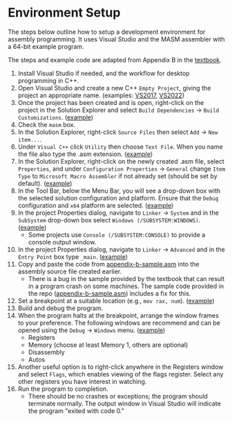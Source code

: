 # Environment Setup

The steps below outline how to setup a development environment for assembly programming. It uses Visual Studio and the MASM assembler with a 64-bit example program.

The steps and example code are adapted from Appendix B in the [textbook](https://www.prospectpressvt.com/textbooks/hall-assembly-programming-2-0).

1. Install Visual Studio if needed, and the workflow for desktop programming in C++.
1. Open Visual Studio and create a new C++ `Empty Project`, giving the project an appropriate name. (examples: [VS2017](screenshots/new-project-vs17.png), [VS2022](screenshots/new-project-vs22.png))
1. Once the project has been created and is open, right-click on the project in the Solution Explorer and select `Build Dependencies` → `Build Customizations`. ([example](screenshots/build-customizations.png))
1. Check the `masm` box.
1. In the Solution Explorer, right-click `Source Files` then select `Add` → `New item...`.
1. Under `Visual C++` click `Utility` then choose `Text File`. When you name the file also type the .asm extension. ([example](screenshots/create-asm-file.png))
1. In the Solution Explorer, right-click on the newly created .asm file, select `Properties`, and under `Configuration Properties` → `General` change `Item Type` to `Microsoft Macro Assembler` if not already set (should be set by default). ([example](screenshots/item-type.png))
1. In the Tool Bar, below the Menu Bar, you will see a drop-down box with the selected solution configuration and platform. Ensure that the `Debug` configuration and `x64` platform are selected. ([example](screenshots/selected-configuration-and-platform.png))
1. In the project Properties dialog, navigate to `Linker` → `System` and in the `SubSystem` drop-down box select `Windows (/SUBSYSTEM:WINDOWS)`. ([example](screenshots/subsystem-selection.png))
	* Some projects use `Console (/SUBSYSTEM:CONSOLE)` to provide a console output window.
1. In the project Properties dialog, navigate to `Linker` → `Advanced` and in the `Entry Point` box type `_main`. ([example](screenshots/entry-point.png))
1. Copy and paste the code from [appendix-b-sample.asm](appendix-b-sample.asm) into the assembly source file created earlier.
	* There is a bug in the sample provided by the textbook that can result in a program crash on some machines. The sample code provided in the repo ([appendix-b-sample.asm](appendix-b-sample.asm)) includes a fix for this.
1. Set a breakpoint at a suitable location (e.g., `mov rax, num`). ([example](screenshots/set-breakpoint.png))
1. Build and debug the program.
1. When the program halts at the breakpoint, arrange the window frames to your preference. The following windows are recommend and can be opened using the `Debug` → `Windows` menu. ([example](screenshots/debug-windows-menu.png))
	* Registers
	* Memory (choose at least Memory 1, others are optional)
	* Disassembly
	* Autos
1. Another useful option is to right-click anywhere in the Registers window and select `Flags`, which enables viewing of the flags register. Select any other registers you have interest in watching.
1. Run the program to completion.
	* There should be no crashes or exceptions; the program should terminate normally. The output window in Visual Studio will indicate the program "exited with code 0."